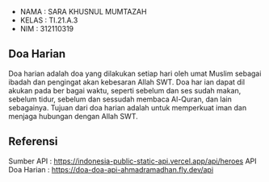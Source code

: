 * NAMA  : SARA KHUSNUL MUMTAZAH
* KELAS : TI.21.A.3
* NIM   : 312110319

## Doa Harian
Doa harian adalah doa yang dilakukan setiap hari oleh umat Muslim sebagai ibadah dan pengingat akan kebesaran Allah SWT. Doa har ian dapat dil akukan pada ber bagai waktu, seperti sebelum dan ses sudah makan, sebelum tidur, sebelum dan sessudah membaca Al-Quran, dan lain sebagainya. Tujuan dari doa harian adalah untuk memperkuat iman dan menjaga hubungan dengan Allah SWT.

## Referensi
Sumber API : https://indonesia-public-static-api.vercel.app/api/heroes 
API Doa Harian : https://doa-doa-api-ahmadramadhan.fly.dev/api

